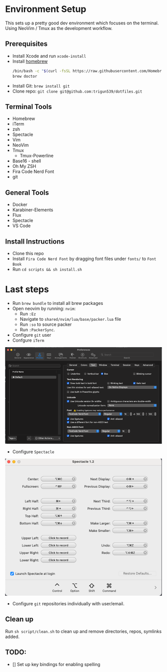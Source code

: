 # Environment Setup

This sets up a pretty good dev environment which focuses on the terminal. Using NeoVim / Tmux as the development workflow.

## Prerequisites

- Install Xcode and run `xcode-install`
- Install [homebrew](https://brew.sh)
  ```bash
  /bin/bash -c "$(curl -fsSL https://raw.githubusercontent.com/Homebrew/install/HEAD/install.sh)"
  brew doctor
  ```
- Install Git: `brew install git`
- Clone repo: `git clone git@github.com:trigun539/dotfiles.git`

## Terminal Tools

- Homebrew
- iTerm
- zsh
- Spectacle
- Vim
- NeoVim
- Tmux
  - Tmux-Powerline
- Base16 - shell
- Oh My ZSH
- Fira Code Nerd Font
- git

## General Tools

- Docker
- Karabiner-Elements
- Flux
- Spectacle
- VS Code

## Install Instructions

- Clone this repo
- Install `Fira Code Nerd Font` by dragging font files under `fonts/` to `Font Book`
- Run `cd scripts && sh install.sh`

# Last steps

- Run `brew bundle` to install all brew packages
- Open neovim by running: `nvim`:
  - Run `:Ez`
  - Navigate to `shared/nvim/lua/base/packer.lua` file
  - Run `:so` to source packer
  - Run `:PackerSync`.
- Configure `git` user
- Confgure `iTerm`

![](iterm-opts.png 'iTerm settings')

- Configure `Spectacle`

![](spectacle-settings.png 'Spectacle settings')

- Configure `git` repositories individually with user/email.

## Clean up

Run `sh script/clean.sh` to clean up and remove directories, repos, symlinks added.

## TODO:

- [] Set up key bindings for enabling spelling
